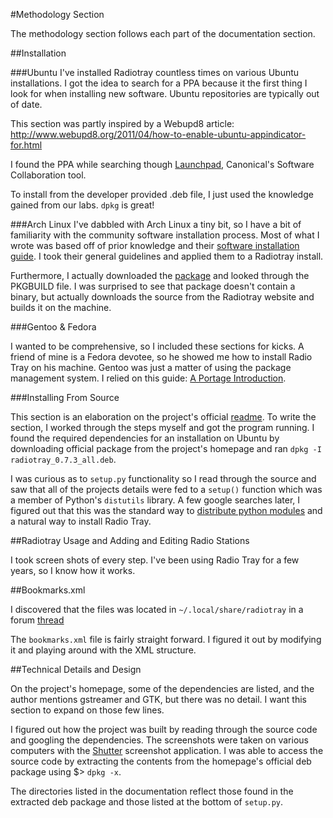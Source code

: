 #Methodology Section

The methodology section follows each part of the documentation section.

##Installation

###Ubuntu
I've installed Radiotray countless times on various Ubuntu installations. I got the idea to search for a PPA because it the first thing I look for when installing new software. Ubuntu repositories are typically out of date.

This section was partly inspired by a Webupd8 article:
<http://www.webupd8.org/2011/04/how-to-enable-ubuntu-appindicator-for.html>

I found the PPA while searching though [Launchpad](http://launchpad.net), Canonical's Software Collaboration tool.

To install from the developer provided .deb file, I just used the knowledge gained from our labs. `dpkg` is great!


###Arch Linux
I've dabbled with Arch Linux a tiny bit, so I have a bit of familiarity with the community software installation process. Most of what I wrote was based off of prior knowledge and their [software installation guide](https://wiki.archlinux.org/index.php/AUR_User_Guidelines). I took their general guidelines and applied them to a Radiotray install.

Furthermore, I actually downloaded the [package](https://aur.archlinux.org/packages/radiotray/) and looked through the PKGBUILD file. I was surprised to see that package doesn't contain a binary, but actually downloads the source from the Radiotray website and builds it on the machine.

###Gentoo & Fedora

I wanted to be comprehensive, so I included these sections for kicks. A friend of mine is a Fedora devotee, so he showed me how to install Radio Tray on his machine. Gentoo was just a matter of using the package management system. I relied on this guide: [A Portage Introduction](http://www.gentoo.org/doc/en/handbook/handbook-x86.xml?part=2&chap=1).

###Installing From Source

This section is an elaboration on the project's official [readme](https://bitbucket.org/carlmig/radio-tray/src). To write the section, I worked through the steps myself and got the program running. I found the required dependencies for an installation on Ubuntu by downloading official package from the project's homepage and ran `dpkg -I radiotray_0.7.3_all.deb`.

I was curious as to `setup.py` functionality so I read through the source and saw that all of the projects details were fed to a `setup()` function which was a member of Python's `distutils` library. A few google searches later, I figured out that this was the standard way to [distribute python modules](http://docs.python.org/2/distutils/setupscript.html) and a natural way to install Radio Tray.

##Radiotray Usage and Adding and Editing Radio Stations

I took screen shots of every step. I've been using Radio Tray for a few years, so I know how it works.

##Bookmarks.xml

I discovered that the files was located in `~/.local/share/radiotray` in a forum [thread](https://www.ultimateeditionoz.com/forum/viewtopic.php?t=3051) 

The `bookmarks.xml` file is fairly straight forward. I figured it out by modifying it and playing around with the XML structure.

##Technical Details and Design

On the project's homepage, some of the dependencies are listed, and the author mentions gstreamer and GTK, but there was no detail. I want this section to expand on those few lines.

I figured out how the project was built by reading through the source code and googling the dependencies. The screenshots were taken on various computers with the [Shutter](http://shutter-project.org/) screenshot application. I was able to access the source code by extracting the contents from the homepage's official deb package using $> `dpkg -x`. 

The directories listed in the documentation reflect those found in the extracted deb package and those listed at the bottom of `setup.py`.

